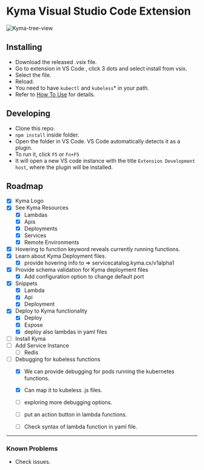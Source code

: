 # Kyma Visual Studio Code Extension

![Kyma-tree-view](images/screenshots/kyma-tree-view.png)

## Installing
- Download the released .vsix file. 
- Go to extension in VS Code , click 3 dots and select install from vsix.
- Select the file.
- Reload.
- You need to have `kubectl` and `kubeless`* in your path.
- Refer to [How To Use](HowToUse.md) for details.

## Developing
- Clone this repo.
- `npm install` inside folder.
- Open the folder in VS Code. VS Code automatically detects it as a plugin.
- To run it, click `F5` or `Fn+F5`
- It will open a new VS code instance with the title `Extension Development host`, where the plugin will be installed.


## Roadmap

- [x] Kyma Logo  
- [x] See Kyma Resources
    - [x] Lambdas
    - [x] Apis
    - [x] Deployments
    - [x] Services
    - [x] Remote Environments
- [x] Hovering to function keyword reveals currently running functions.
- [x] Learn about Kyma Deployment files.
    - [x] provide hovering info to => servicecatalog.kyma.cx/v1alpha1
- [x] Provide schema validation for Kyma deployment files
    - [x] Add configuration option to change default port 
- [x] Snippets
    - [x] Lambda
    - [x] Api
    - [x] Deployment
- [x] Deploy to Kyma functionality
    - [x] Deploy 
    - [x] Expose
    - [x] deploy also lambdas in yaml files

- [ ] Install Kyma
- [ ] Add Service Instance
    - [ ] Redis
- [ ] Debugging for kubeless functions
    - [x] We can provide debugging for pods running the kubernetes functions. 
    - [x] Can map it to kubeless .js files.
    - [ ] exploring more debugging options.
    - [ ] put an action button in lambda functions.
    - [ ] Check syntax of lambda function in yaml file.



---
### Known Problems
- Check issues.

